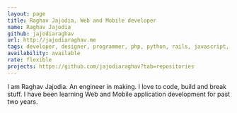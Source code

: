 ```yaml
---
layout: page
title: Raghav Jajodia, Web and Mobile developer
name: Raghav Jajodia
github: jajodiaraghav
url: http://jajodiaraghav.me
tags: developer, designer, programmer, php, python, rails, javascript, cpp
availability: available
rate: flexible
projects: https://github.com/jajodiaraghav?tab=repositories
---
```


I am Raghav Jajodia. An engineer in making. I love to code, build and break stuff. I have been learning Web and Mobile application development for past two years.
